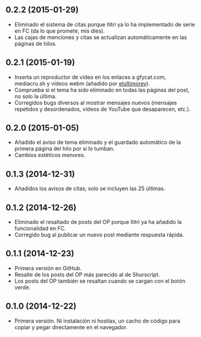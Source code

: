 ## 0.2.2 (2015-01-29)

- Eliminado el sistema de citas porque Ilitri ya lo ha implementado de serie en FC (da lo que promete, mis dies).
- Las cajas de menciones y citas se actualizan automáticamente en las páginas de hilos.

## 0.2.1 (2015-01-19)

- Inserta un reproductor de vídeo en los enlaces a gfycat.com, mediacru.sh y vídeos webm (añadido por [elultimorey](https://github.com/elultimorey)).
- Comprueba si el tema ha sido eliminado en todas las páginas del post, no solo la última.
- Corregidos bugs diversos al mostrar mensajes nuevos (mensajes repetidos y desordenados, vídeos de YouTube que desaparecen, etc.).

## 0.2.0 (2015-01-05)

- Añadido el aviso de tema eliminado y el guardado automático de la primera página del hilo por si lo tumban.
- Cambios estéticos menores.

## 0.1.3 (2014-12-31)

- Añadidos los avisos de citas; solo se incluyen las 25 últimas.

## 0.1.2 (2014-12-26)

- Eliminado el resaltado de posts del OP porque Ilitri ya ha añadido la funcionalidad en FC.
- Corregido bug al publicar un nuevo post mediante respuesta rápida.

## 0.1.1 (2014-12-23)

- Primera versión en GitHub.
- Resalte de los posts del OP más parecido al de Shurscript.
- Los posts del OP también se resaltan cuando se cargan con el botón verde.

## 0.1.0 (2014-12-22)

- Primera versión. Ni instalación ni hostias, un cacho de código para copiar y pegar directamente en el navegador.
